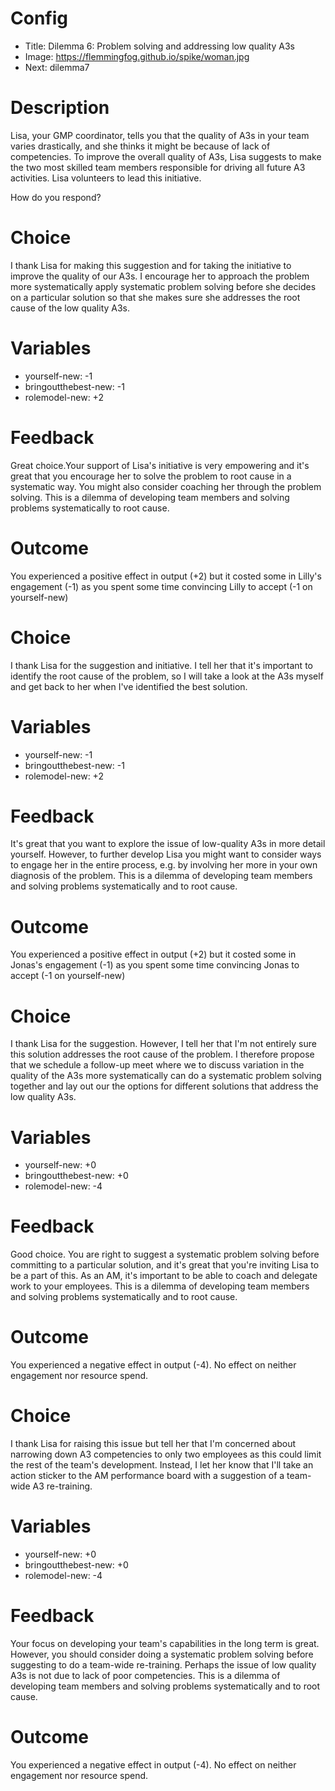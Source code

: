 # Config
 - Title: Dilemma 6: Problem solving and addressing low quality A3s
 - Image: https://flemmingfog.github.io/spike/woman.jpg
 - Next: dilemma7

# Description

Lisa, your GMP coordinator, tells you that the quality of A3s in your team varies drastically, and she thinks it might be because of lack of competencies. 
To improve the overall quality of A3s, Lisa suggests to make the two most skilled team members responsible for driving all future A3 activities. Lisa volunteers to lead this initiative.

How do you respond?

# Choice
I thank Lisa for making this suggestion and for taking the initiative to improve the quality of our A3s. I encourage her to approach the problem more systematically apply systematic problem solving before she decides on a particular solution so that she makes sure she addresses the root cause of the low quality A3s. 

# Variables
 - yourself-new: -1
 - bringoutthebest-new: -1
 - rolemodel-new: +2
 

# Feedback

Great choice.Your support of Lisa's initiative is very empowering and it's great that you encourage her to solve the problem to root cause in a systematic way. You might also consider coaching her through the problem solving. This is a dilemma of developing team members and solving problems systematically to root cause.

# Outcome

You experienced a positive effect in output (+2) but it costed some in Lilly's engagement (-1) as you spent some time convincing Lilly to accept (-1 on yourself-new) 


# Choice
I thank Lisa for the suggestion and initiative. I tell her that it's important to identify the root cause of the problem, so I will take a look at the A3s myself and get back to her when I've identified the best solution.

# Variables
 - yourself-new: -1
 - bringoutthebest-new: -1
 - rolemodel-new: +2


# Feedback
It's great that you want to explore the issue of low-quality A3s in more detail yourself. However, to further develop Lisa you might want to consider ways to engage her in the entire process, e.g. by involving her more in your own diagnosis of the problem. This is a dilemma of developing team members and solving problems systematically and to root cause.

# Outcome

You experienced a positive effect in output (+2) but it costed some in Jonas's engagement (-1) as you spent some time convincing Jonas to accept (-1 on yourself-new) 



# Choice
I thank Lisa for the suggestion. However, I tell her that I'm not entirely sure this solution addresses the root cause of the problem. I therefore propose that we schedule a follow-up meet where we to discuss variation in the quality of the A3s more systematically can do a systematic problem solving together and lay out our the options for different solutions that address the low quality A3s.

# Variables
 - yourself-new: +0
 - bringoutthebest-new: +0
 - rolemodel-new: -4


# Feedback
Good choice. You are right to suggest a systematic problem solving before committing to a particular solution, and it's great that you're inviting Lisa to be a part of this. As an AM, it's important to be able to coach and delegate work to your employees. This is a dilemma of developing team members and solving problems systematically and to root cause.



# Outcome

You experienced a negative effect in output (-4). No effect on neither engagement nor resource spend. 

# Choice
I thank Lisa for raising this issue but tell her that I'm concerned about narrowing down A3 competencies to only two employees as this could limit the rest of the team's development. Instead, I let her know that I'll take an action sticker to the AM performance board with a suggestion of a team-wide A3 re-training. 

# Variables
 - yourself-new: +0
 - bringoutthebest-new: +0
 - rolemodel-new: -4


# Feedback
Your focus on developing your team's capabilities in the long term is great. However, you should consider doing a systematic problem solving before suggesting to do a team-wide re-training. Perhaps the issue of low quality A3s is not due to lack of poor competencies. This is a dilemma of developing team members and solving problems systematically and to root cause.



# Outcome

You experienced a negative effect in output (-4). No effect on neither engagement nor resource spend. 


